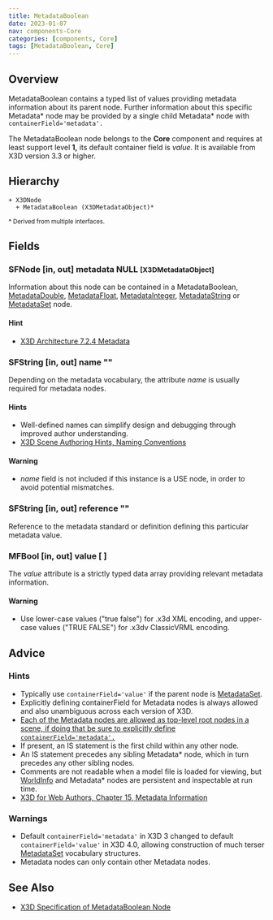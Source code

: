 ```yaml
---
title: MetadataBoolean
date: 2023-01-07
nav: components-Core
categories: [components, Core]
tags: [MetadataBoolean, Core]
---
```

<style>
.post h3 {
  word-spacing: 0.2em;
}
</style>

## Overview

MetadataBoolean contains a typed list of values providing metadata information about its parent node. Further information about this specific Metadata* node may be provided by a single child Metadata* node with `containerField='metadata'.`

The MetadataBoolean node belongs to the **Core** component and requires at least support level **1,** its default container field is *value.* It is available from X3D version 3.3 or higher.

## Hierarchy

```
+ X3DNode
  + MetadataBoolean (X3DMetadataObject)*
```

<small>\* Derived from multiple interfaces.</small>

## Fields

### SFNode [in, out] **metadata** NULL <small>[X3DMetadataObject]</small>

Information about this node can be contained in a MetadataBoolean, [MetadataDouble](/x_ite/components/core/metadatadouble/), [MetadataFloat](/x_ite/components/core/metadatafloat/), [MetadataInteger](/x_ite/components/core/metadatainteger/), [MetadataString](/x_ite/components/core/metadatastring/) or [MetadataSet](/x_ite/components/core/metadataset/) node.

#### Hint

- [X3D Architecture 7.2.4 Metadata](https://www.web3d.org/specifications/X3Dv4/ISO-IEC19775-1v4-IS/Part01/components/core.html#Metadata)

### SFString [in, out] **name** ""

Depending on the metadata vocabulary, the attribute *name* is usually required for metadata nodes.

#### Hints

- Well-defined names can simplify design and debugging through improved author understanding.
- [X3D Scene Authoring Hints, Naming Conventions](https://www.web3d.org/x3d/content/examples/X3dSceneAuthoringHints.html#NamingConventions)

#### Warning

- *name* field is not included if this instance is a USE node, in order to avoid potential mismatches.

### SFString [in, out] **reference** ""

Reference to the metadata standard or definition defining this particular metadata value.

### MFBool [in, out] **value** [ ]

The *value* attribute is a strictly typed data array providing relevant metadata information.

#### Warning

- Use lower-case values ("true false") for .x3d XML encoding, and upper-case values ("TRUE FALSE") for .x3dv ClassicVRML encoding.

## Advice

### Hints

- Typically use `containerField='value'` if the parent node is [MetadataSet](/x_ite/components/core/metadataset/).
- Explicitly defining containerField for Metadata nodes is always allowed and also unambiguous across each version of X3D.
- [Each of the Metadata nodes are allowed as top-level root nodes in a scene, if doing that be sure to explicitly define `containerField='metadata'.`](https://www.web3d.org/specifications/X3Dv4Draft/ISO-IEC19775-1v4-DIS/Part01/concepts.html#Rootnodes)
- If present, an IS statement is the first child within any other node.
- An IS statement precedes any sibling Metadata* node, which in turn precedes any other sibling nodes.
- Comments are not readable when a model file is loaded for viewing, but [WorldInfo](/x_ite/components/core/worldinfo/) and Metadata* nodes are persistent and inspectable at run time.
- [X3D for Web Authors, Chapter 15, Metadata Information](https://www.web3d.org/x3d/content/examples/X3dForWebAuthors/Chapter15-Metadata/Chapter15-MetadataInformation.html)

### Warnings

- Default `containerField='metadata'` in X3D 3 changed to default `containerField='value'` in X3D 4.0, allowing construction of much terser [MetadataSet](/x_ite/components/core/metadataset/) vocabulary structures.
- Metadata nodes can only contain other Metadata nodes.

## See Also

- [X3D Specification of MetadataBoolean Node](https://www.web3d.org/documents/specifications/19775-1/V4.0/Part01/components/core.html#MetadataBoolean)
